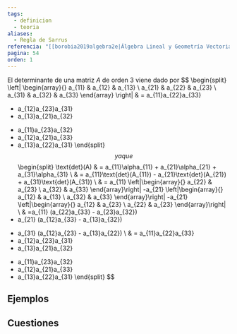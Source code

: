 ```yaml
---
tags:
  - definicion
  - teoria
aliases:
  - Regla de Sarrus
referencia: "[[borobia2019algebra2e|Álgebra Lineal y Geometría Vectorial (2a ed)]]"
pagina: 54
orden: 1
---
```

El determinante de una matriz $A$ de orden $3$ viene dado por
$$
\begin{split}
\left|
\begin{array}{}
a_{11} & a_{12} & a_{13} \\
a_{21} & a_{22} & a_{23} \\
a_{31} & a_{32} & a_{33}
\end{array}
\right|
& = a_{11}a_{22}a_{33}
+ a_{12}a_{23}a_{31}
+ a_{13}a_{21}a_{32}
- a_{11}a_{23}a_{32}
- a_{12}a_{21}a_{33}
- a_{13}a_{22}a_{31}
\end{split}
$$
ya que
$$
\begin{split}
\text{det}(A) & = a_{11}\alpha_{11} + a_{21}\alpha_{21} + a_{31}\alpha_{31} \\
& = a_{11}\text{det}(A_{11}) - a_{21}\text{det}(A_{21}) + a_{31}\text{det}(A_{31}) \\
& = a_{11}
\left|\begin{array}{}
a_{22} & a_{23} \\
a_{32} & a_{33}
\end{array}\right|
-a_{21}
\left|\begin{array}{}
a_{12} & a_{13} \\
a_{32} & a_{33}
\end{array}\right|
-a_{21}
\left|\begin{array}{}
a_{12} & a_{23} \\
a_{22} & a_{23}
\end{array}\right| \\
& =a_{11} (a_{22}a_{33} - a_{23}a_{32})
- a_{21} (a_{12}a_{33} - a_{13}a_{32})
+ a_{31} (a_{12}a_{23} - a_{13}a_{22}) \\
& = a_{11}a_{22}a_{33}
+ a_{12}a_{23}a_{31}
+ a_{13}a_{21}a_{32}
- a_{11}a_{23}a_{32}
- a_{12}a_{21}a_{33}
- a_{13}a_{22}a_{31}
\end{split}
$$

## Ejemplos

## Cuestiones
